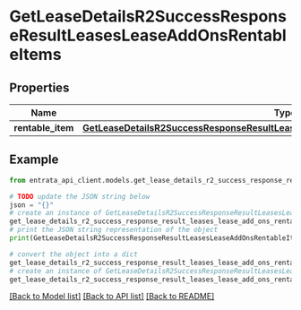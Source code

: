 # GetLeaseDetailsR2SuccessResponseResultLeasesLeaseAddOnsRentableItems


## Properties

Name | Type | Description | Notes
------------ | ------------- | ------------- | -------------
**rentable_item** | [**GetLeaseDetailsR2SuccessResponseResultLeasesLeaseAddOnsRentableItemsRentableItem**](GetLeaseDetailsR2SuccessResponseResultLeasesLeaseAddOnsRentableItemsRentableItem.md) |  | 

## Example

```python
from entrata_api_client.models.get_lease_details_r2_success_response_result_leases_lease_add_ons_rentable_items import GetLeaseDetailsR2SuccessResponseResultLeasesLeaseAddOnsRentableItems

# TODO update the JSON string below
json = "{}"
# create an instance of GetLeaseDetailsR2SuccessResponseResultLeasesLeaseAddOnsRentableItems from a JSON string
get_lease_details_r2_success_response_result_leases_lease_add_ons_rentable_items_instance = GetLeaseDetailsR2SuccessResponseResultLeasesLeaseAddOnsRentableItems.from_json(json)
# print the JSON string representation of the object
print(GetLeaseDetailsR2SuccessResponseResultLeasesLeaseAddOnsRentableItems.to_json())

# convert the object into a dict
get_lease_details_r2_success_response_result_leases_lease_add_ons_rentable_items_dict = get_lease_details_r2_success_response_result_leases_lease_add_ons_rentable_items_instance.to_dict()
# create an instance of GetLeaseDetailsR2SuccessResponseResultLeasesLeaseAddOnsRentableItems from a dict
get_lease_details_r2_success_response_result_leases_lease_add_ons_rentable_items_from_dict = GetLeaseDetailsR2SuccessResponseResultLeasesLeaseAddOnsRentableItems.from_dict(get_lease_details_r2_success_response_result_leases_lease_add_ons_rentable_items_dict)
```
[[Back to Model list]](../README.md#documentation-for-models) [[Back to API list]](../README.md#documentation-for-api-endpoints) [[Back to README]](../README.md)


